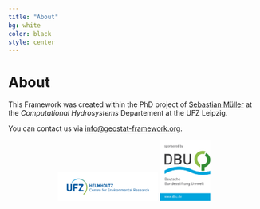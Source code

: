 ```yaml
---
title: "About"
bg: white
color: black
style: center
---
```


# About

This Framework was created within the PhD project of [Sebastian Müller](https://www.ufz.de/index.php?en=38073) at the *Computational Hydrosystems* Departement at the UFZ Leipzig.

You can contact us via <info@geostat-framework.org>.

<p align="center">
<img src="/img/UFZ_LOGO.png" alt="UFZ" width="40%">
<img src="/img/dbu.png" alt="DBU" width="20%">
</p>

<p align="center">
<div class="github-card" data-github="MuellerSeb" data-width="400" data-height="" data-theme="default"></div>
<script src="//cdn.jsdelivr.net/github-cards/latest/widget.js"></script>
</p>
